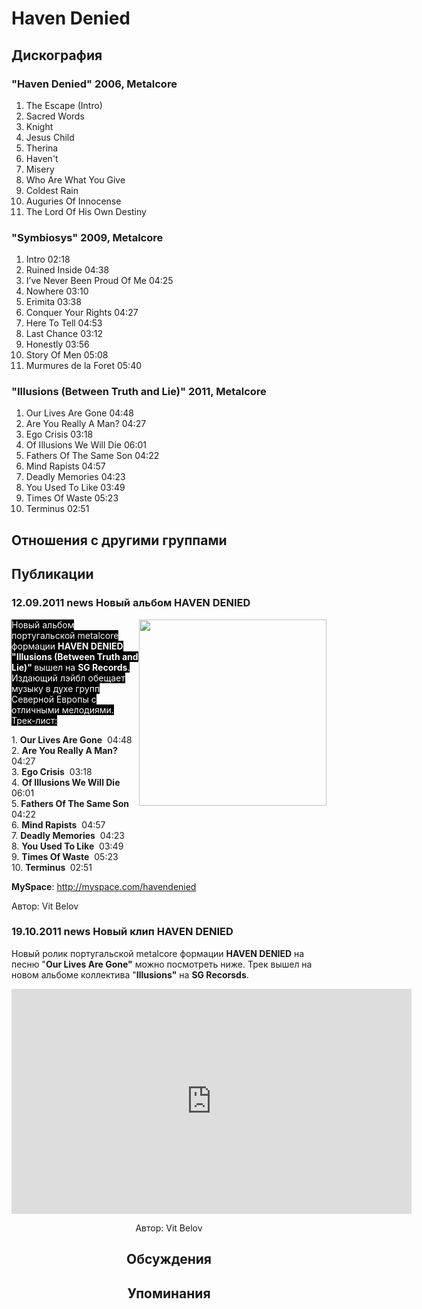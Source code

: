 # Haven Denied



## Дискография

### "Haven Denied" 2006, Metalcore

1. The Escape (Intro) 
2. Sacred Words    
3. Knight     
4. Jesus Child    
5. Therina     
6. Haven't     
7. Misery     
8. Who Are What You Give     
9. Coldest Rain    
10. Auguries Of Innocense     
11. The Lord Of His Own Destiny  

### "Symbiosys" 2009, Metalcore

1. Intro  02:18    
2. Ruined Inside  04:38    
3. I’ve Never Been Proud Of Me  04:25  
4. Nowhere  03:10    
5. Erimita  03:38    
6. Conquer Your Rights  04:27  
7. Here To Tell  04:53    
8. Last Chance  03:12    
9. Honestly  03:56   
10. Story Of Men  05:08  
11. Murmures de la Foret  05:40 

### "Illusions (Between Truth and Lie)" 2011, Metalcore

1. Our Lives Are Gone  04:48
2. Are You Really A Man?  04:27   
3. Ego Crisis  03:18 
4. Of Illusions We Will Die  06:01 
5. Fathers Of The Same Son  04:22 
6. Mind Rapists  04:57
7. Deadly Memories  04:23
8. You Used To Like  03:49
9. Times Of Waste  05:23 
10. Terminus  02:51 


## Отношения с другими группами


## Публикации

### 12.09.2011 news Новый альбом HAVEN DENIED

<P><FONT style="BACKGROUND-COLOR: #000000" color=#ffffff><IMG height=298 alt="" hspace=0 src="/images/news_rus/2011.09/21013.jpg" width=300 align=right border=0>Новый альбом португальской metalcore формации <STRONG>HAVEN DENIED "Illusions (Between Truth and Lie)" </STRONG>вышел на <STRONG>SG Records</STRONG>. Издающий лэйбл обещает музыку в духе групп Северной Европы с отличными мелодиями. Трек-лист:</FONT></P>
<P>1. <STRONG>Our Lives Are Gone</STRONG>&nbsp; 04:48<BR>2. <STRONG>Are You Really A Man?</STRONG>&nbsp; 04:27&nbsp;&nbsp; <BR>3. <STRONG>Ego Crisis</STRONG>&nbsp; 03:18 <BR>4. <STRONG>Of Illusions We Will Die</STRONG>&nbsp; 06:01 <BR>5.<STRONG> Fathers Of The Same Son</STRONG>&nbsp; 04:22 <BR>6. <STRONG>Mind Rapists</STRONG>&nbsp; 04:57<BR>7. <STRONG>Deadly Memories</STRONG>&nbsp; 04:23<BR>8. <STRONG>You Used To Like</STRONG>&nbsp; 03:49<BR>9. <STRONG>Times Of Waste</STRONG>&nbsp; 05:23 <BR>10. <STRONG>Terminus&nbsp;</STRONG> 02:51 </P>
<P><STRONG>MySpace</STRONG>: <A href="http://myspace.com/havendenied">http://myspace.com/havendenied</A></P>
Автор: Vit Belov

### 19.10.2011 news Новый клип HAVEN DENIED

<P>Новый ролик португальской metalcore формации <STRONG>HAVEN DENIED</STRONG> на песню "<STRONG>Our Lives Are Gone"</STRONG> можно посмотреть ниже. Трек вышел на новом альбоме коллектива "<STRONG>Illusions"</STRONG> на <STRONG>SG Recorsds</STRONG>.</P>
<P><center><object width="640" height="360"><param name="movie" value="http://www.youtube.com/v/ECN2BBMrbPY&rel=0&hl=en_US&feature=player_embedded&version=3"></param><param name="allowFullScreen" value="true"></param><param name="allowScriptAccess" value="always"></param><embed src="http://www.youtube.com/v/ECN2BBMrbPY&rel=0&hl=en_US&feature=player_embedded&version=3" type="application/x-shockwave-flash" allowfullscreen="true" allowScriptAccess="always" width="640" height="360"></embed></object></P>
Автор: Vit Belov


## Обсуждения


## Упоминания

